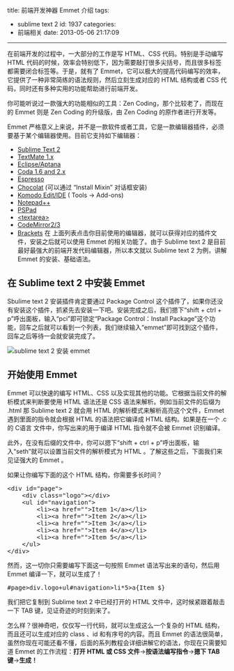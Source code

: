title: 前端开发神器 Emmet 介绍
tags:
  - sublime text 2
id: 1937
categories:
  - 前端相关
date: 2013-05-06 21:17:09
---

在前端开发的过程中，一大部分的工作是写 HTML、CSS 代码。特别是手动编写 HTML 代码的时候，效率会特别低下，因为需要敲打很多尖括号，而且很多标签都需要闭合标签等。于是，就有了 Emmet，它可以极大的提高代码编写的效率，它提供了一种非常简练的语法规则，然后立刻生成对应的 HTML 结构或者 CSS 代码，同时还有多种实用的功能帮助进行前端开发。

你可能听说过一款强大的功能相似的工具：Zen Coding，那个比较老了，而现在的 Emmet 则是 Zen Coding 的升级版，由 Zen Coding 的原作者进行开发等。

Emmet 严格意义上来说，并不是一款软件或者工具，它是一款编辑器插件，必须要基于某个编辑器使用。目前它支持如下编辑器：

*   [Sublime Text 2](https://github.com/sergeche/emmet-sublime)
*   [TextMate 1.x](https://github.com/emmetio/Emmet.tmplugin)
*   [Eclipse/Aptana](https://github.com/emmetio/emmet-eclipse)
*   [Coda 1.6 and 2.x](https://github.com/emmetio/Emmet.codaplugin)
*   [Espresso](https://github.com/emmetio/Emmet.sugar)
*   [Chocolat](https://github.com/sergeche/emmet.chocmixin) (可以通过 “Install Mixin” 对话框安装)
*   [Komodo Edit/IDE](https://github.com/emmetio/emmet/downloads) ( Tools → Add-ons)
*   [Notepad++](https://github.com/emmetio/emmet/downloads)
*   [PSPad](https://github.com/emmetio/emmet/downloads)
*   [&lt;textarea&gt;](https://github.com/emmetio/emmet/downloads)
*   [CodeMirror2/3](https://github.com/emmetio/codemirror)
*   [Brackets](https://github.com/emmetio/brackets-emmet)
在 上面列表点击你目前使用的编辑器，就可以获得对应的插件文件，安装之后就可以使用 Emmet 的相关功能了。由于 Sublime text 2 是目前最好最强大的前端开发代码编辑器，所以本文就以 Sublime text 2 为例，讲解 Emmet 的安装、基础语法。

## 在 Sublime text 2 中安装 Emmet

Sbulime text 2 安装插件肯定要通过 Package Control 这个插件了，如果你还没有安装这个插件，抓紧先去安装一下吧。安装完成之后，我们摁下“shift + ctrl + p”呼出面板，输入“pci”即可锁定“Package Control：Install Package”这个功能，回车之后就可以看到一个列表，我们继续输入“emmet”即可找到这个插件，回车之后等待一会就安装完成了。

![sublime text 2 安装 emmet ](http://qxzm-img.b0.upaiyun.com/blog/2013/04/1907/emmet0.png)

## 开始使用 Emmet

Emmet 可以快速的编写 HTML、CSS 以及实现其他的功能。它根据当前文件的解析模式来判断要使用 HTML 语法还是 CSS 语法来解析。例如当前文件的后缀为 .html 那 Sublime text 2 就会用 HTML 的解析模式来解析高亮这个文件，Emmet 遇到里面的指令就会根据 HTML 的语法把它编译成 HTML 结构。如果是在一个 .c 的 C语言 文件中，你写出来的用于编译 HTML 指令就不会被 Emmet 识别编译。

此外，在没有后缀的文件中，你可以摁下“shift + ctrl + p”呼出面板，输入“seth”就可以设置当前文件的解析模式为 HTML 。了解这些之后，下面我们来见证强大的 Emmet 。

如果让你编写下面的这个 HTML 结构，你需要多长时间？
<pre>&lt;div id="page"&gt;
    &lt;div class="logo"&gt;&lt;/div&gt;
    &lt;ul id="navigation"&gt;
        &lt;li&gt;&lt;a href=""&gt;Item 1&lt;/a&gt;&lt;/li&gt;
        &lt;li&gt;&lt;a href=""&gt;Item 2&lt;/a&gt;&lt;/li&gt;
        &lt;li&gt;&lt;a href=""&gt;Item 3&lt;/a&gt;&lt;/li&gt;
        &lt;li&gt;&lt;a href=""&gt;Item 4&lt;/a&gt;&lt;/li&gt;
        &lt;li&gt;&lt;a href=""&gt;Item 5&lt;/a&gt;&lt;/li&gt;
    &lt;/ul&gt;
&lt;/div&gt;</pre>
然而，这一切你只需要编写下面这一句按照 Emmet 语法写出来的语句，然后用 Emmet 编译一下，就可以生成了！
<pre>#page&gt;div.logo+ul#navigation&gt;li*5&gt;a{Item $}</pre>
我们把它复制到 Sublime text 2 中已经打开的 HTML 文件中，这时候紧跟着敲击一下 TAB 键，见证奇迹的时刻到来了。

怎么样？很神奇吧，仅仅写一行代码，就可以生成这么一个复杂的 HTML 结构，而且还可以生成对应的 class 、id 和有序号的内容。而且 Emmet 的语法很简单，虽然你现在可能还看不懂，后面的系列教程会详细讲解它的语法，你现在只需要知道 Emmet 的工作流程：**打开 HTML 或 CSS 文件**-&gt;**按语法编写指令**-&gt;**摁下 TAB 键**-&gt;**生成！**